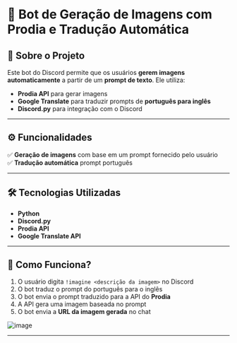 # 🤖 Bot de Geração de Imagens com Prodia e Tradução Automática  

## 📌 Sobre o Projeto  
Este bot do Discord permite que os usuários **gerem imagens automaticamente** a partir de um **prompt de texto**. Ele utiliza:  
- **Prodia API** para gerar imagens  
- **Google Translate** para traduzir prompts de **português para inglês**  
- **Discord.py** para integração com o Discord  

---

## ⚙️ Funcionalidades  
✅ **Geração de imagens** com base em um prompt fornecido pelo usuário  
✅ **Tradução automática** prompt português   


---

## 🛠️ Tecnologias Utilizadas  
- **Python**  
- **Discord.py**  
- **Prodia API**  
- **Google Translate API**  

---

## 🚀 Como Funciona?  
1. O usuário digita `!imagine <descrição da imagem>` no Discord  
2. O bot traduz o prompt do português para o inglês  
3. O bot envia o prompt traduzido para a API do **Prodia**  
4. A API gera uma imagem baseada no prompt  
5. O bot envia a **URL da imagem gerada** no chat  

![image](https://github.com/user-attachments/assets/4b578076-7358-4741-88b0-394966dc3ae2)

---
